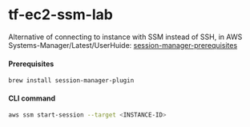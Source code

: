 # tf-ec2-ssm-lab

Alternative of connecting to instance with SSM instead of SSH, in AWS Systems-Manager/Latest/UserHuide: [session-manager-prerequisites](https://docs.aws.amazon.com/systems-manager/latest/userguide/session-manager-prerequisites.html)

#### Prerequisites
````
brew install session-manager-plugin
````
#### CLI command
```sh
aws ssm start-session --target <INSTANCE-ID>
```
